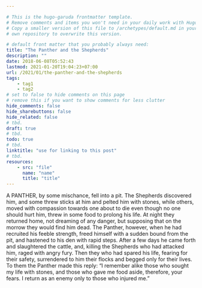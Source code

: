 ```yaml
---

# This is the hugo-garuda frontmatter template.
# Remove comments and items you won't need in your daily work with Hugo.
# Copy a smaller version of this file to /archetypes/default.md in your
# own repository to overwrite this version.

# default front matter that you probably always need:
title: "The Panther and the Shepherds"
description: ""
date: 2018-06-08T05:52:43
lastmod: 2021-01-20T19:04:23+07:00
url: /2021/01/the-panther-and-the-shepherds
tags:
    - tag1
    - tag2
# set to false to hide comments on this page
# remove this if you want to show comments for less clutter
hide_comments: false
hide_sharebuttons: false
hide_related: false
# tbd.
draft: true
# tbd.
todo: true
# tbd.
linktitle: "use for linking to this post"
# tbd.
resources:
    - src: "file"
      name: "name"
      title: "title"
---
```

A PANTHER, by some mischance, fell into a pit. The Shepherds discovered him, and some threw sticks at him and pelted him with stones, while others, moved with compassion towards one about to die even though no one should hurt him, threw in some food to prolong his life. At night they returned home, not dreaming of any danger, but supposing that on the morrow they would find him dead. The Panther, however, when he had recruited his feeble strength, freed himself with a sudden bound from the pit, and hastened to his den with rapid steps. After a few days he came forth and slaughtered the cattle, and, killing the Shepherds who had attacked him, raged with angry fury. Then they who had spared his life, fearing for their safety, surrendered to him their flocks and begged only for their lives. To them the Panther made this reply: “I remember alike those who sought my life with stones, and those who gave me food aside, therefore, your fears. I return as an enemy only to those who injured me.”
